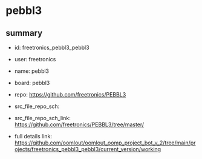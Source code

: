# pebbl3
 
## summary 
* id: freetronics_pebbl3_pebbl3
* user: freetronics
* name: pebbl3
* board: pebbl3
* repo: https://github.com/freetronics/PEBBL3



* src_file_repo_sch: 
* src_file_repo_sch_link: https://github.com/freetronics/PEBBL3/tree/master/
* full details link: https://github.com/oomlout/oomlout_oomp_project_bot_v_2/tree/main/projects/freetronics_pebbl3_pebbl3/current_version/working  







